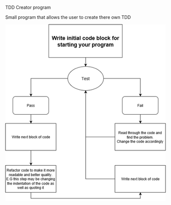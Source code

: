 TDD Creator program

Small program that allows the user to create there own TDD

![Diagram](./Diagram.png)
